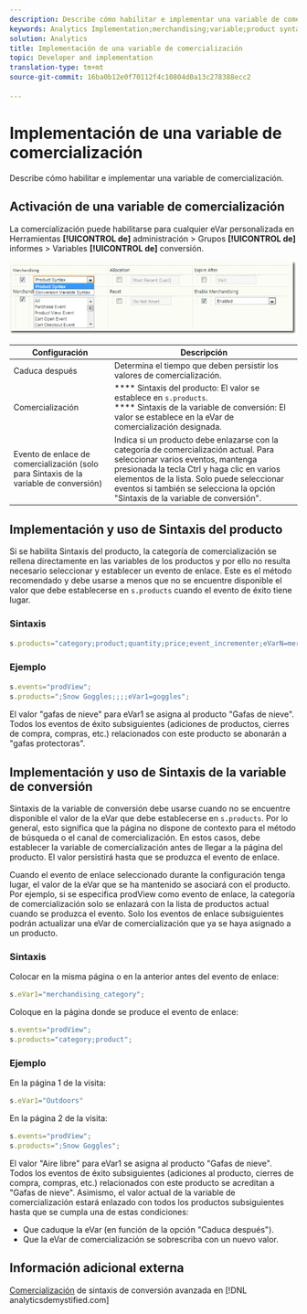 ```yaml
---
description: Describe cómo habilitar e implementar una variable de comercialización.
keywords: Analytics Implementation;merchandising;variable;product syntax;Conversion Variable Syntax;s.products
solution: Analytics
title: Implementación de una variable de comercialización
topic: Developer and implementation
translation-type: tm+mt
source-git-commit: 16ba0b12e0f70112f4c10804d0a13c278388ecc2

---
```



# Implementación de una variable de comercialización

Describe cómo habilitar e implementar una variable de comercialización.

## Activación de una variable de comercialización

La comercialización puede habilitarse para cualquier eVar personalizada en Herramientas **[!UICONTROL de]** administración &gt; Grupos **[!UICONTROL de]** informes &gt; Variables **[!UICONTROL de]** conversión.

![](assets/merch-enable.png)

| Configuración | Descripción |
|--- |--- |
| Caduca después | Determina el tiempo que deben persistir los valores de comercialización. |
| Comercialización | **** Sintaxis del producto: El valor se establece en `s.products`.<br>**** Sintaxis de la variable de conversión: El valor se establece en la eVar de comercialización designada. |
| Evento de enlace de comercialización (solo para Sintaxis de la variable de conversión) | Indica si un producto debe enlazarse con la categoría de comercialización actual. Para seleccionar varios eventos, mantenga presionada la tecla Ctrl y haga clic en varios elementos de la lista. Solo puede seleccionar eventos si también se selecciona la opción "Sintaxis de la variable de conversión". |

## Implementación y uso de Sintaxis del producto

Si se habilita Sintaxis del producto, la categoría de comercialización se rellena directamente en las variables de los productos y por ello no resulta necesario seleccionar y establecer un evento de enlace. Este es el método recomendado y debe usarse a menos que no se encuentre disponible el valor que debe establecerse en `s.products` cuando el evento de éxito tiene lugar.

### Sintaxis

```js
s.products="category;product;quantity;price;event_incrementer;eVarN=merch_category|eVarM=merch_category2";
```

### Ejemplo

```js
s.events="prodView";
s.products=";Snow Goggles;;;;eVar1=goggles";
```

El valor "gafas de nieve" para eVar1 se asigna al producto "Gafas de nieve". Todos los eventos de éxito subsiguientes (adiciones de productos, cierres de compra, compras, etc.) relacionados con este producto se abonarán a "gafas protectoras".

## Implementación y uso de Sintaxis de la variable de conversión

Sintaxis de la variable de conversión debe usarse cuando no se encuentre disponible el valor de la eVar que debe establecerse en `s.products`. Por lo general, esto significa que la página no dispone de contexto para el método de búsqueda o el canal de comercialización. En estos casos, debe establecer la variable de comercialización antes de llegar a la página del producto. El valor persistirá hasta que se produzca el evento de enlace.

Cuando el evento de enlace seleccionado durante la configuración tenga lugar, el valor de la eVar que se ha mantenido se asociará con el producto. Por ejemplo, si se especifica prodView como evento de enlace, la categoría de comercialización solo se enlazará con la lista de productos actual cuando se produzca el evento. Solo los eventos de enlace subsiguientes podrán actualizar una eVar de comercialización que ya se haya asignado a un producto.

### Sintaxis

Colocar en la misma página o en la anterior antes del evento de enlace:

```js
s.eVar1="merchandising_category";
```

Coloque en la página donde se produce el evento de enlace:

```js
s.events="prodView";
s.products="category;product";
```

### Ejemplo

En la página 1 de la visita:

```js
s.eVar1="Outdoors"
```

En la página 2 de la visita:

```js
s.events="prodView";
s.products=";Snow Goggles";
```

El valor "Aire libre" para eVar1 se asigna al producto "Gafas de nieve". Todos los eventos de éxito subsiguientes (adiciones al producto, cierres de compra, compras, etc.) relacionados con este producto se acreditan a "Gafas de nieve". Asimismo, el valor actual de la variable de comercialización estará enlazado con todos los productos subsiguientes hasta que se cumpla una de estas condiciones:

* Que caduque la eVar (en función de la opción "Caduca después").
* Que la eVar de comercialización se sobrescriba con un nuevo valor.

## Información adicional externa

[Comercialización](https://analyticsdemystified.com/adobe-analytics/advanced-conversion-syntax-merchandising/) de sintaxis de conversión avanzada en [!DNL analyticsdemystified.com]